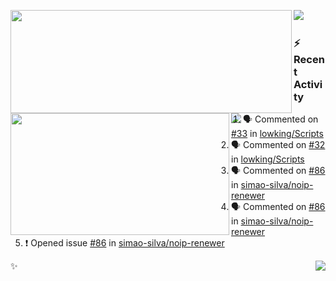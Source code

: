 <p>
  <p>
  <img align="left" width="450" height="165" src="https://github-readme-stats-git-masterrstaa-rickstaa.vercel.app/api?username=lowking&bg_color=0D1116&theme=synthwave&show_icons=true&hide_border=true&line_height=20&title_color=4E7C65&icon_color=555&show_owner=true&text_color=777&count_private=true"/>
  </p>
  <p>
  <img align="left" width="350" height="195" src="https://github-readme-stats-git-masterrstaa-rickstaa.vercel.app/api/top-langs/?layout=compact&username=lowking&bg_color=0D1116&theme=synthwave&show_icons=true&hide_border=true&line_height=20&title_color=4E7C65&icon_color=555&show_owner=true&text_color=777&hide&langs_count=4"/>
  </p>
  <p>
    <a align="left" href="https://t.me/Violettoy_bot"><img src="https://img.shields.io/badge/Telegram-%2352A4DB.svg?&style=social&logo=telegram&logoColor=52A4DB" /></a>&nbsp;&nbsp;
<!--     <img align="left" src="https://github.com/lowking/lowking/workflows/Waka%20Readme/badge.svg" />&nbsp;&nbsp; -->
    <img align="left" src="https://github.com/lowking/lowking/workflows/Activity%20Readme/badge.svg" />
  </p>
</p>

### :zap: Recent Activity

<!--START_SECTION:activity-->
1. 🗣 Commented on [#33](https://github.com/lowking/Scripts/issues/33#issuecomment-1872086675) in [lowking/Scripts](https://github.com/lowking/Scripts)
2. 🗣 Commented on [#32](https://github.com/lowking/Scripts/issues/32#issuecomment-1859649749) in [lowking/Scripts](https://github.com/lowking/Scripts)
3. 🗣 Commented on [#86](https://github.com/simao-silva/noip-renewer/issues/86#issuecomment-1857449688) in [simao-silva/noip-renewer](https://github.com/simao-silva/noip-renewer)
4. 🗣 Commented on [#86](https://github.com/simao-silva/noip-renewer/issues/86#issuecomment-1855698046) in [simao-silva/noip-renewer](https://github.com/simao-silva/noip-renewer)
5. ❗ Opened issue [#86](https://github.com/simao-silva/noip-renewer/issues/86) in [simao-silva/noip-renewer](https://github.com/simao-silva/noip-renewer)
<!--END_SECTION:activity-->

✨<img align="right" src="http://profile-counter.glitch.me/lowking/count.svg"/>
